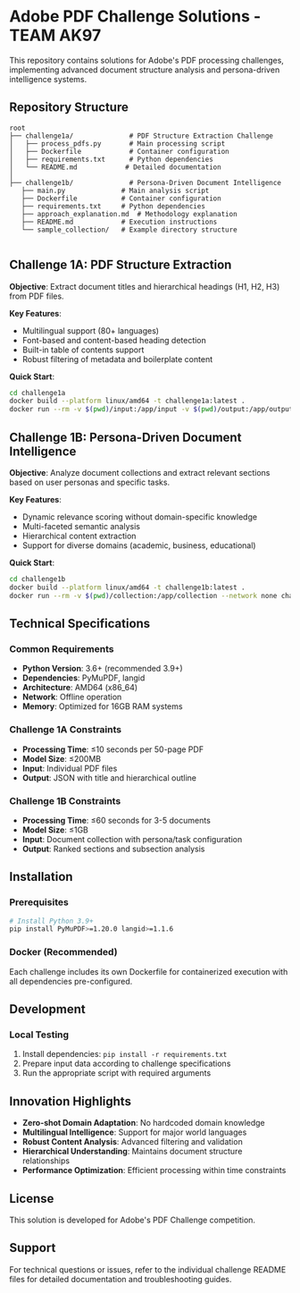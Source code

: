# Adobe PDF Challenge Solutions - TEAM AK97

This repository contains solutions for Adobe's PDF processing challenges, implementing advanced document structure analysis and persona-driven intelligence systems.

## Repository Structure

```
root
├── challenge1a/              # PDF Structure Extraction Challenge
│   ├── process_pdfs.py       # Main processing script
│   ├── Dockerfile            # Container configuration
│   ├── requirements.txt      # Python dependencies
│   └── README.md            # Detailed documentation
│
├── challenge1b/              # Persona-Driven Document Intelligence
   ├── main.py              # Main analysis script
   ├── Dockerfile           # Container configuration
   ├── requirements.txt     # Python dependencies
   ├── approach_explanation.md  # Methodology explanation
   ├── README.md            # Execution instructions
   └── sample_collection/   # Example directory structure


```

## Challenge 1A: PDF Structure Extraction

**Objective**: Extract document titles and hierarchical headings (H1, H2, H3) from PDF files.

**Key Features**:
- Multilingual support (80+ languages)
- Font-based and content-based heading detection
- Built-in table of contents support
- Robust filtering of metadata and boilerplate content

**Quick Start**:
```bash
cd challenge1a
docker build --platform linux/amd64 -t challenge1a:latest .
docker run --rm -v $(pwd)/input:/app/input -v $(pwd)/output:/app/output --network none challenge1a:latest
```

## Challenge 1B: Persona-Driven Document Intelligence

**Objective**: Analyze document collections and extract relevant sections based on user personas and specific tasks.

**Key Features**:
- Dynamic relevance scoring without domain-specific knowledge
- Multi-faceted semantic analysis
- Hierarchical content extraction
- Support for diverse domains (academic, business, educational)

**Quick Start**:
```bash
cd challenge1b
docker build --platform linux/amd64 -t challenge1b:latest .
docker run --rm -v $(pwd)/collection:/app/collection --network none challenge1b:latest
```

## Technical Specifications

### Common Requirements
- **Python Version**: 3.6+ (recommended 3.9+)
- **Dependencies**: PyMuPDF, langid
- **Architecture**: AMD64 (x86_64)
- **Network**: Offline operation
- **Memory**: Optimized for 16GB RAM systems

### Challenge 1A Constraints
- **Processing Time**: ≤10 seconds per 50-page PDF
- **Model Size**: ≤200MB
- **Input**: Individual PDF files
- **Output**: JSON with title and hierarchical outline

### Challenge 1B Constraints
- **Processing Time**: ≤60 seconds for 3-5 documents
- **Model Size**: ≤1GB
- **Input**: Document collection with persona/task configuration
- **Output**: Ranked sections and subsection analysis

## Installation

### Prerequisites
```bash
# Install Python 3.9+
pip install PyMuPDF>=1.20.0 langid>=1.1.6
```

### Docker (Recommended)
Each challenge includes its own Dockerfile for containerized execution with all dependencies pre-configured.

## Development

### Local Testing
1. Install dependencies: `pip install -r requirements.txt`
2. Prepare input data according to challenge specifications
3. Run the appropriate script with required arguments

## Innovation Highlights

- **Zero-shot Domain Adaptation**: No hardcoded domain knowledge
- **Multilingual Intelligence**: Support for major world languages
- **Robust Content Analysis**: Advanced filtering and validation
- **Hierarchical Understanding**: Maintains document structure relationships
- **Performance Optimization**: Efficient processing within time constraints

## License

This solution is developed for Adobe's PDF Challenge competition.

## Support

For technical questions or issues, refer to the individual challenge README files for detailed documentation and troubleshooting guides. 
